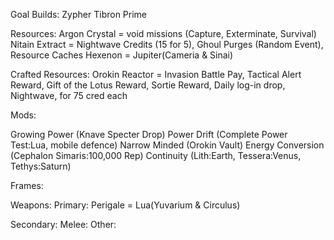 Goal Builds:
Zypher
Tibron Prime


Resources:
Argon Crystal = void missions (Capture, Exterminate, Survival)
Nitain Extract = Nightwave Credits (15 for 5), Ghoul Purges (Random Event), Resource Caches
Hexenon = Jupiter(Cameria & Sinai)

Crafted Resources:
Orokin Reactor = Invasion Battle Pay, Tactical Alert Reward, Gift of the Lotus Reward, Sortie Reward, Daily log-in drop, Nightwave, for 75 cred each


Mods:

Growing Power (Knave Specter Drop)
Power Drift (Complete Power Test:Lua, mobile defence)
Narrow Minded (Orokin Vault)
Energy Conversion (Cephalon Simaris:100,000 Rep)
Continuity (Lith:Earth, Tessera:Venus, Tethys:Saturn)

Frames:

Weapons:
Primary:
Perigale = Lua(Yuvarium & Circulus)

Secondary:
Melee:
Other: